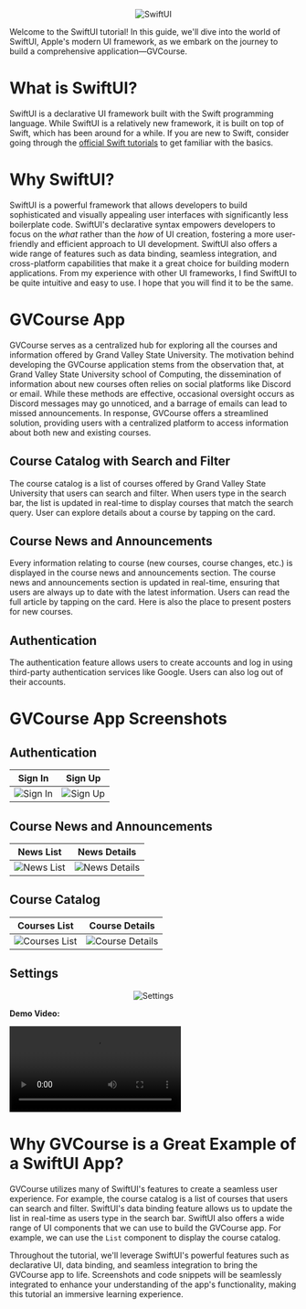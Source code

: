 <p align="center">
  <img src="https://github.com/minhtran241/gvcourses/blob/main/screenshots/swiftui.png" alt="SwiftUI">
</p>

Welcome to the SwiftUI tutorial! In this guide, we'll dive into the world of SwiftUI, Apple's modern UI framework, as we embark on the journey to build a comprehensive application—GVCourse.

# What is SwiftUI?

SwiftUI is a declarative UI framework built with the Swift programming language. While SwiftUI is a relatively new framework, it is built on top of Swift, which has been around for a while. If you are new to Swift, consider going through the [official Swift tutorials](https://developer.apple.com/tutorials/swiftui) to get familiar with the basics.

# Why SwiftUI?

SwiftUI is a powerful framework that allows developers to build sophisticated and visually appealing user interfaces with significantly less boilerplate code. SwiftUI's declarative syntax empowers developers to focus on the *what* rather than the *how* of UI creation, fostering a more user-friendly and efficient approach to UI development. SwiftUI also offers a wide range of features such as data binding, seamless integration, and cross-platform capabilities that make it a great choice for building modern applications. From my experience with other UI frameworks, I find SwiftUI to be quite intuitive and easy to use. I hope that you will find it to be the same.

# GVCourse App

GVCourse serves as a centralized hub for exploring all the courses and information offered by Grand Valley State University. The motivation behind developing the GVCourse application stems from the observation that, at Grand Valley State University school of Computing, the dissemination of information about new courses often relies on social platforms like Discord or email. While these methods are effective, occasional oversight occurs as Discord messages may go unnoticed, and a barrage of emails can lead to missed announcements. In response, GVCourse offers a streamlined solution, providing users with a centralized platform to access information about both new and existing courses.

## Course Catalog with Search and Filter

The course catalog is a list of courses offered by Grand Valley State University that users can search and filter. When users type in the search bar, the list is updated in real-time to display courses that match the search query. User can explore details about a course by tapping on the card.

## Course News and Announcements

Every information relating to course (new courses, course changes, etc.) is displayed in the course news and announcements section. The course news and announcements section is updated in real-time, ensuring that users are always up to date with the latest information. Users can read the full article by tapping on the card. Here is also the place to present posters for new courses.

## Authentication

The authentication feature allows users to create accounts and log in using third-party authentication services like Google. Users can also log out of their accounts.

# GVCourse App Screenshots

## Authentication

Sign In | Sign Up
--- | ---
![Sign In](https://github.com/minhtran241/gvcourses/blob/main/screenshots/signin.png) | ![Sign Up](https://github.com/minhtran241/gvcourses/blob/main/screenshots/signup.png)

## Course News and Announcements

News List | News Details
--- | ---
![News List](https://github.com/minhtran241/gvcourses/blob/main/screenshots/news_list.png) | ![News Details](https://github.com/minhtran241/gvcourses/blob/main/screenshots/news_details.png)

## Course Catalog

Courses List | Course Details
--- | ---
![Courses List](https://github.com/minhtran241/gvcourses/blob/main/screenshots/courses_list.png) | ![Course Details](https://github.com/minhtran241/gvcourses/blob/main/screenshots/course_details.png)

## Settings

<!-- ![Settings](https://github.com/minhtran241/gvcourses/blob/main/screenshots/settings.png) -->
<p align="center">
  <img src="https://github.com/minhtran241/gvcourses/blob/main/screenshots/settings.png" alt="Settings">
</p>

**Demo Video:**

![Demo Video](https://github.com/minhtran241/gvcourses/blob/main/screenshots/demo_vid.mp4)

# Why GVCourse is a Great Example of a SwiftUI App?

GVCourse utilizes many of SwiftUI's features to create a seamless user experience. For example, the course catalog is a list of courses that users can search and filter. SwiftUI's data binding feature allows us to update the list in real-time as users type in the search bar. SwiftUI also offers a wide range of UI components that we can use to build the GVCourse app. For example, we can use the `List` component to display the course catalog.

Throughout the tutorial, we'll leverage SwiftUI's powerful features such as declarative UI, data binding, and seamless integration to bring the GVCourse app to life. Screenshots and code snippets will be seamlessly integrated to enhance your understanding of the app's functionality, making this tutorial an immersive learning experience.
